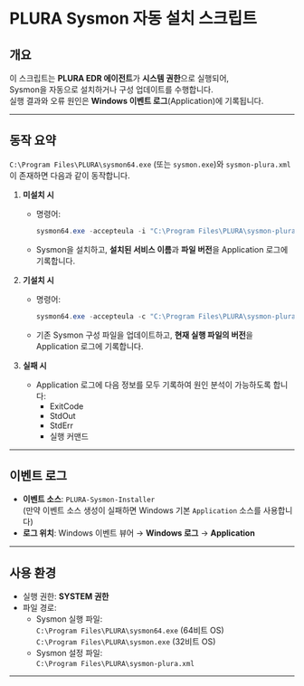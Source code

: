 # PLURA Sysmon 자동 설치 스크립트

## 개요
이 스크립트는 **PLURA EDR 에이전트**가 **시스템 권한**으로 실행되어,  
Sysmon을 자동으로 설치하거나 구성 업데이트를 수행합니다.  
실행 결과와 오류 원인은 **Windows 이벤트 로그**(Application)에 기록됩니다.

---

## 동작 요약

`C:\Program Files\PLURA\sysmon64.exe` (또는 `sysmon.exe`)와 `sysmon-plura.xml`이 존재하면 다음과 같이 동작합니다.

1. **미설치 시**
   - 명령어:  
     ```powershell
     sysmon64.exe -accepteula -i "C:\Program Files\PLURA\sysmon-plura.xml"
     ```
   - Sysmon을 설치하고, **설치된 서비스 이름**과 **파일 버전**을 Application 로그에 기록합니다.

2. **기설치 시**
   - 명령어:  
     ```powershell
     sysmon64.exe -accepteula -c "C:\Program Files\PLURA\sysmon-plura.xml"
     ```
   - 기존 Sysmon 구성 파일을 업데이트하고, **현재 실행 파일의 버전**을 Application 로그에 기록합니다.

3. **실패 시**
   - Application 로그에 다음 정보를 모두 기록하여 원인 분석이 가능하도록 합니다:
     - ExitCode
     - StdOut
     - StdErr
     - 실행 커맨드

---

## 이벤트 로그

- **이벤트 소스**: `PLURA-Sysmon-Installer`  
  (만약 이벤트 소스 생성이 실패하면 Windows 기본 `Application` 소스를 사용합니다)
- **로그 위치**: Windows 이벤트 뷰어 → **Windows 로그** → **Application**

---

## 사용 환경

- 실행 권한: **SYSTEM 권한**
- 파일 경로:
  - Sysmon 실행 파일:  
    `C:\Program Files\PLURA\sysmon64.exe` (64비트 OS)  
    `C:\Program Files\PLURA\sysmon.exe` (32비트 OS)
  - Sysmon 설정 파일:  
    `C:\Program Files\PLURA\sysmon-plura.xml`

---
